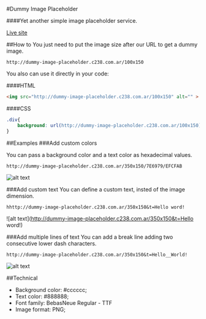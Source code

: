 #Dummy Image Placeholder

####Yet another simple image placeholder service.


[Live site](http://dummy-image-placeholder.c238.com.ar/)


##How to
You just need to put the image size after our URL to get a dummy image.

	http://dummy-image-placeholder.c238.com.ar/100x150

You also can use it directly in your code:

####HTML
```html
<img src="http://dummy-image-placeholder.c238.com.ar/100x150" alt="" >
```

####CSS
```css
.div{
	background: url(http://dummy-image-placeholder.c238.com.ar/100x150) no-repeat center center;
}
```

##Examples
###Add custom colors

You can pass a background color and a text color as hexadecimal values.

	http://dummy-image-placeholder.c238.com.ar/350x150/7E6979/EFCFAB

![alt text](http://dummy-image-placeholder.c238.com.ar/350x150/7E6979/EFCFAB)
	

###Add custom text
You can define a custom text, insted of the image dimension.

	hhttp://dummy-image-placeholder.c238.com.ar/350x150&t=Hello word!
	
![alt text](http://dummy-image-placeholder.c238.com.ar/350x150&t=Hello word!)

###Add multiple lines of text
You can add a break line adding two consecutive lower dash characters.

	http://dummy-image-placeholder.c238.com.ar/350x150&t=Hello__World!

![alt text](http://dummy-image-placeholder.c238.com.ar/350x150&t=Hello__World!)
	
	
##Technical
- Background color: #cccccc;
- Text color: #888888;
- Font family: BebasNeue Regular - TTF
- Image format: PNG;